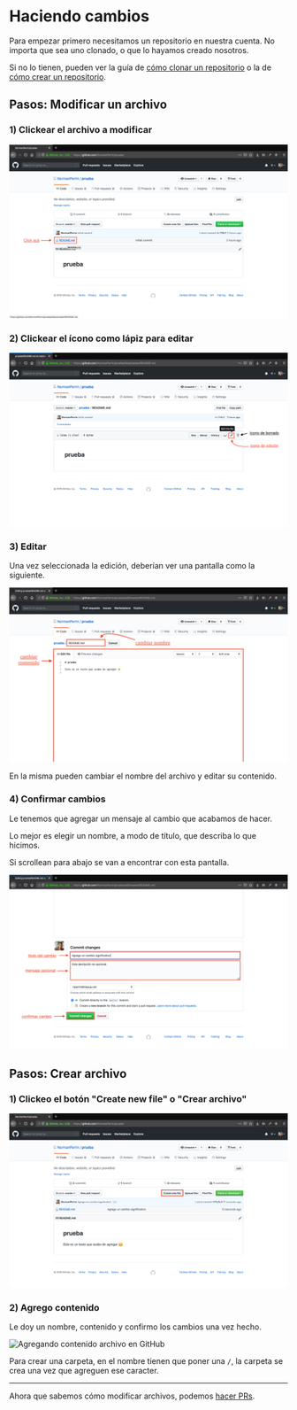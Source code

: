 # Haciendo cambios

Para empezar primero necesitamos un repositorio en nuestra cuenta. No importa que sea uno clonado, o que lo hayamos creado nosotros.

Si no lo tienen, pueden ver la guía de [cómo clonar un repositorio](/guias/3_clonando-un-repositorio.md) o la de [cómo crear un repositorio](/guias/2_creando-un-repositorio.md).

## Pasos: Modificar un archivo

### 1) Clickear el archivo a modificar

![Seleccionando un archivo en GitHub](/recursos/seleccionar-archivo.png)

### 2) Clickear el ícono como lápiz para editar

![Editar un archivo en GitHub](/recursos/editar-archivo.png)

### 3) Editar

Una vez seleccionada la edición, deberían ver una pantalla como la siguiente.

![Editando un archivo en GitHub](/recursos/editando-archivo.png)

En la misma pueden cambiar el nombre del archivo y editar su contenido.

### 4) Confirmar cambios

Le tenemos que agregar un mensaje al cambio que acabamos de hacer.

Lo mejor es elegir un nombre, a modo de título, que describa lo que hicimos.

Si scrollean para abajo se van a encontrar con esta pantalla.

![Confirmando un cambio en GitHub](/recursos/confirmando-cambio.png)

## Pasos: Crear archivo

### 1) Clickeo el botón "Create new file" o "Crear archivo"

![Crear un archivo en GitHub](/recursos/crear-archivo.png)

### 2) Agrego contenido

Le doy un nombre, contenido y confirmo los cambios una vez hecho.

![Agregando contenido archivo en GitHub](/recursos/creando-archivo.gif)

Para crear una carpeta, en el nombre tienen que poner una `/`, la carpeta se crea una vez que agreguen ese caracter.

---

Ahora que sabemos cómo modificar archivos, podemos [hacer PRs](/guias/5_crear-un-pull-request.md).
